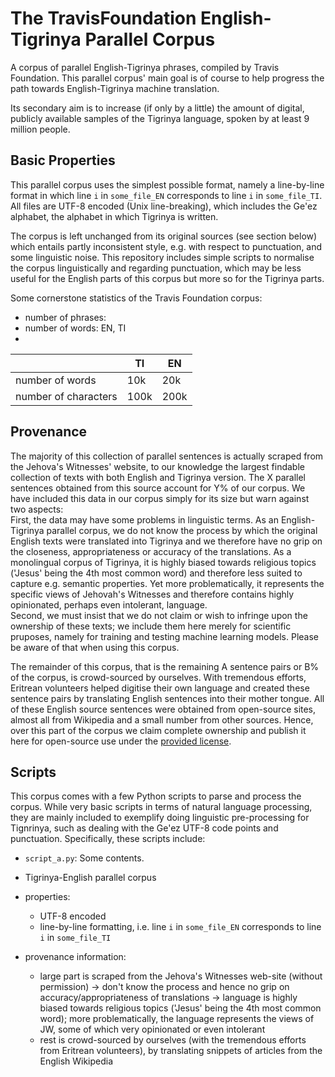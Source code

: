 # The TravisFoundation English-Tigrinya Parallel Corpus

A corpus of parallel English-Tigrinya phrases, compiled by Travis Foundation. This parallel corpus' main goal is of course to help progress the path towards English-Tigrinya machine translation. 

Its secondary aim is to increase (if only by a little) the amount of digital, publicly available samples of the Tigrinya language, spoken by at least 9 million people. 

## Basic Properties

This parallel corpus uses the simplest possible format, namely a line-by-line format in which line `i` in `some_file_EN` corresponds to line `i` in `some_file_TI`. All files are UTF-8 encoded (Unix line-breaking), which includes the Ge'ez alphabet, the alphabet in which Tigrinya is written.

The corpus is left unchanged from its original sources (see section below) which entails partly inconsistent style, e.g. with respect to punctuation, and some linguistic noise. This repository includes simple scripts to normalise the corpus linguistically and regarding punctuation, which may be less useful for the English parts of this corpus but more so for the Tigrinya parts.

Some cornerstone statistics of the Travis Foundation corpus:

 - number of phrases: 
 - number of words: EN, TI
 - 
 
 
|     | TI  | EN |
|-------| ------------- | ------------- |
| number of words  | 10k  | 20k |
| number of characters | 100k | 200k |
 
 
 
## Provenance

The majority of this collection of parallel sentences is actually scraped from the Jehova's Witnesses' website, to our knowledge the largest findable collection of texts with both English and Tigrinya version. The X parallel sentences obtained from this source account for Y% of our corpus. We have included this data in our corpus simply for its size but warn against two aspects:<br>
First, the data may have some problems in linguistic terms. As an English-Tigrinya parallel corpus, we do not know the process by which the original English texts were translated into Tigrinya and we therefore have no grip on the closeness, appropriateness or accuracy of the translations. As a monolingual corpus of Tigrinya, it is highly biased towards religious topics ('Jesus' being the 4th most common word) and therefore less suited to capture e.g. semantic properties. Yet more problematically, it represents the specific views of Jehovah's Witnesses and therefore contains highly opinionated, perhaps even intolerant, language. <br>
Second, we must insist that we do not claim or wish to infringe upon the ownership of these texts; we include them here merely for scientific pruposes, namely for training and testing machine learning models. Please be aware of that when using this corpus.

The remainder of this corpus, that is the remaining A sentence pairs or B% of the corpus, is crowd-sourced by ourselves. With tremendous efforts, Eritrean volunteers helped digitise their own language and created these sentence pairs by translating English sentences into their mother tongue. All of these English source sentences were obtained from open-source sites, almost all from Wikipedia and a small number from other sources. Hence, over this part of the corpus we claim complete ownership and publish it here for open-source use under the [provided license](./LICENSE.txt).


## Scripts

This corpus comes with a few Python scripts to parse and process the corpus. While very basic scripts in terms of natural language processing, they are mainly included to exemplify doing linguistic pre-processing for Tignrinya, such as dealing with the Ge'ez UTF-8 code points and punctuation.
Specifically, these scripts include:

  - `script_a.py`: Some contents.







 - Tigrinya-English parallel corpus
 
 - properties:
   - UTF-8 encoded
   - line-by-line formatting, i.e. line `i` in `some_file_EN` corresponds to line `i` in `some_file_TI`
 
 - provenance information:
   - large part is scraped from the Jehova's Witnesses web-site (without permission) 
     -> don't know the process and hence no grip on accuracy/appropriateness of translations
     -> language is highly biased towards religious topics ('Jesus' being the 4th most common word); 
        more problematically, the language represents the views of JW, some of which very opinionated or even intolerant
   - rest is crowd-sourced by ourselves (with the tremendous efforts from Eritrean volunteers), by translating snippets of articles from the English Wikipedia
